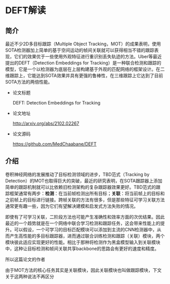 # DEFT解读

## 简介

最近不少2D多目标跟踪（Multiple Object Tracking，MOT）的成果表明，使用SOTA检测器加上简单的基于空间运动的帧间关联就可以获得相当不错的跟踪表现，它们的效果优于一些使用外观特征进行重识别丢失轨迹的方法。Uber等最近提出的DEFT（Detection Embeddings for Tracking）是一种联合检测和跟踪的模型，它是一个以检测器为底层在上层构建基于外观的匹配网络的框架设计。在二维跟踪上，它能达到SOTA效果并具有更强的鲁棒性，在三维跟踪上它达到了目前SOTA方法的两倍性能。

- 论文标题

    DEFT: Detection Embeddings for Tracking
- 论文地址

    http://arxiv.org/abs/2102.02267
- 论文源码

    https://github.com/MedChaabane/DEFT


## 介绍

卷积神经网络的发展推动了目标检测领域的进步，TBD范式（Tracking by Detection）的MOT也取得巨大的突破，最近的研究表明，在SOTA跟踪器上添加简单的跟踪机制就可以比依赖旧检测架构的复杂跟踪器效果更好。TBD范式的跟踪框架通常有两步：**检测**：在当前帧检测出所有目标；**关联**：将当前帧上的目标和之前帧上的目标进行链接。跨帧关联的方法有很多，但是那些特征可学习关联方法通常更有趣一些，因为它们有望解决建模和启发式方法失败的情况。

即使有了可学习关联，二阶段方法也可能产生准确性和效率方面的次优结果。因此最近的一个趋势就是在一个网络中联合学习检测和跟踪任务，这会带来性能上的提升。可以假设，一个可学习的目标匹配模块可以添加到主流的CNN检测器中，从而产生高性能的多目标跟踪器，进而通过联合训练检测和跟踪（关联）模块，两个模块彼此适应实现更好的性能。相比于那种将检测作为黑盒模型输入到关联模块中，这种让目标检测和帧间关联共享backbone的思路会有更好的速度和精度。

所以这篇论文的作者



由于MOT方法的核心任务其实是关联模块，因此关联模块也叫做跟踪模块，下文关于这两种说法不再区分